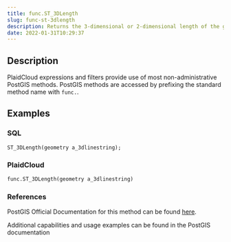 ```yaml
---
title: func.ST_3DLength
slug: func-st-3dlength
description: Returns the 3-dimensional or 2-dimensional length of the geometry if it is a linestring or multi-linestring
date: 2022-01-31T10:29:37
---
```



## Description


PlaidCloud expressions and filters provide use of most non-administrative PostGIS methods. PostGIS methods are accessed by prefixing the standard method name with `func.`.



## Examples


### SQL



```
ST_3DLength(geometry a_3dlinestring);
```


### PlaidCloud



```python
func.ST_3DLength(geometry a_3dlinestring)
```


### References


PostGIS Official Documentation for this method can be found [here](https://postgis.net/docs/manual-3.1/ST_3DLength.html).



Additional capabilities and usage examples can be found in the PostGIS documentation

